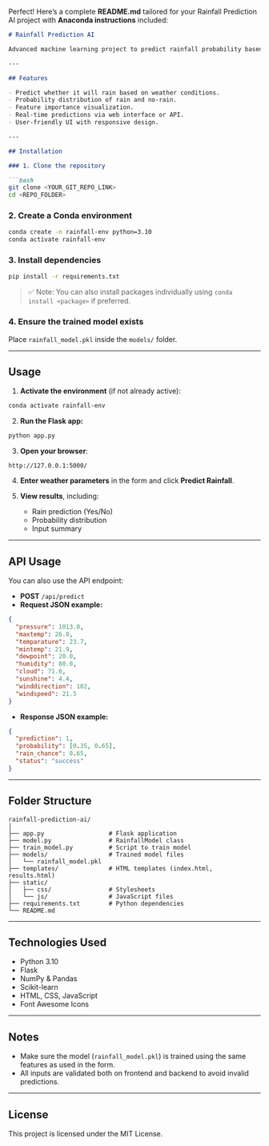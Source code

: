 Perfect! Here’s a complete **README.md** tailored for your Rainfall Prediction AI project with **Anaconda instructions** included:

````markdown
# Rainfall Prediction AI

Advanced machine learning project to predict rainfall probability based on current weather parameters. Built with **Python**, **Flask**, and **scikit-learn**.

---

## Features

- Predict whether it will rain based on weather conditions.
- Probability distribution of rain and no-rain.
- Feature importance visualization.
- Real-time predictions via web interface or API.
- User-friendly UI with responsive design.

---

## Installation

### 1. Clone the repository

```bash
git clone <YOUR_GIT_REPO_LINK>
cd <REPO_FOLDER>
````

### 2. Create a Conda environment

```bash
conda create -n rainfall-env python=3.10
conda activate rainfall-env
```

### 3. Install dependencies

```bash
pip install -r requirements.txt
```

> ✅ Note: You can also install packages individually using `conda install <package>` if preferred.

### 4. Ensure the trained model exists

Place `rainfall_model.pkl` inside the `models/` folder.

---

## Usage

1. **Activate the environment** (if not already active):

```bash
conda activate rainfall-env
```

2. **Run the Flask app:**

```bash
python app.py
```

3. **Open your browser**:

```
http://127.0.0.1:5000/
```

4. **Enter weather parameters** in the form and click **Predict Rainfall**.

5. **View results**, including:

   * Rain prediction (Yes/No)
   * Probability distribution
   * Input summary

---

## API Usage

You can also use the API endpoint:

* **POST** `/api/predict`
* **Request JSON example:**

```json
{
  "pressure": 1013.0,
  "maxtemp": 26.0,
  "temparature": 23.7,
  "mintemp": 21.9,
  "dewpoint": 20.0,
  "humidity": 80.0,
  "cloud": 71.0,
  "sunshine": 4.4,
  "winddirection": 102,
  "windspeed": 21.5
}
```

* **Response JSON example:**

```json
{
  "prediction": 1,
  "probability": [0.35, 0.65],
  "rain_chance": 0.65,
  "status": "success"
}
```

---

## Folder Structure

```
rainfall-prediction-ai/
│
├── app.py                  # Flask application
├── model.py                # RainfallModel class
├── train_model.py          # Script to train model
├── models/                 # Trained model files
│   └── rainfall_model.pkl
├── templates/              # HTML templates (index.html, results.html)
├── static/
│   ├── css/                # Stylesheets
│   └── js/                 # JavaScript files
├── requirements.txt        # Python dependencies
└── README.md
```

---

## Technologies Used

* Python 3.10
* Flask
* NumPy & Pandas
* Scikit-learn
* HTML, CSS, JavaScript
* Font Awesome Icons

---

## Notes

* Make sure the model (`rainfall_model.pkl`) is trained using the same features as used in the form.
* All inputs are validated both on frontend and backend to avoid invalid predictions.

---

## License

This project is licensed under the MIT License.

```




